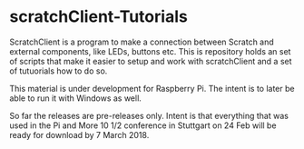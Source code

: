# scratchClient-Tutorials

ScratchClient is a program to make a connection between Scratch and external components, like LEDs, buttons etc.
This is repository holds an set of scripts that make it easier to setup and work with scratchClient and a set of tutuorials how to do so.

This material is under development for Raspberry Pi. The intent is to later be able to run it with Windows as well.

So far the releases are pre-releases only. Intent is that everything that was used in the Pi and More 10 1/2 conference in Stuttgart on 24 Feb will be ready for download by 7 March 2018.

